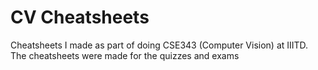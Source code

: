 # CV Cheatsheets

Cheatsheets I made as part of doing CSE343 (Computer Vision) at IIITD. The cheatsheets were made for the quizzes and exams
